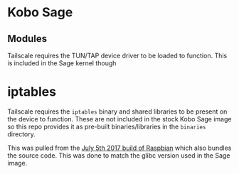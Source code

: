 # Kobo Sage

## Modules
Tailscale requires the TUN/TAP device driver to be loaded to function.
This is included in the Sage kernel though

# iptables
Tailscale requires the `iptables` binary and shared libraries to be present on the device to function.
These are not included in the stock Kobo Sage image so this repo provides it as 
pre-built binaries/libraries in the `binaries` directory.

This was pulled from the [July 5th 2017 build of Raspbian](http://downloads.raspberrypi.org/raspbian/images/raspbian-2017-07-05)
which also bundles the source code. This was done to match the glibc version used in the Sage image.
